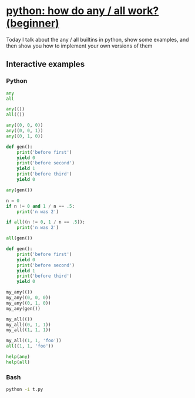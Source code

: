 # [python: how do any / all work? (beginner)](https://youtu.be/NO8frFR7ZxU)

Today I talk about the any / all builtins in python, show some examples, and then show you how to implement your own versions of them

## Interactive examples

### Python

```python
any
all

any(())
all(())

any((0, 0, 0))
any((0, 0, 1))
any((0, 1, 0))

def gen():
    print('before first')
    yield 0
    print('before second')
    yield 1
    print('before third')
    yield 0

any(gen())

n = 0
if n != 0 and 1 / n == .5:
    print('n was 2')

if all((n != 0, 1 / n == .5)):
    print('n was 2')

all(gen())

def gen():
    print('before first')
    yield 0
    print('before second')
    yield 1
    print('before third')
    yield 0

my_any(())
my_any((0, 0, 0))
my_any((0, 1, 0))
my_any(gen())

my_all(())
my_all((0, 1, 1))
my_all((1, 1, 1))

my_all((1, 1, 'foo'))
all((1, 1, 'foo'))

help(any)
help(all)
```

### Bash

```bash
python -i t.py
```
